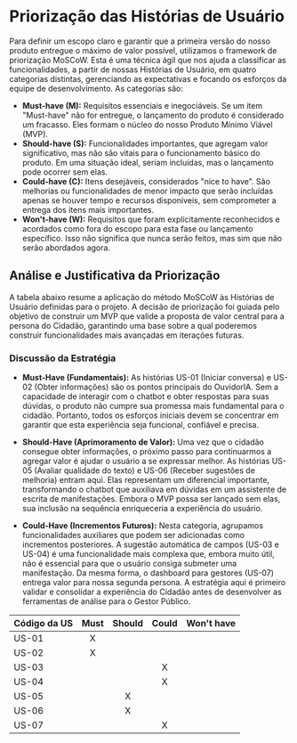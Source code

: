 # Priorização das Histórias de Usuário

Para definir um escopo claro e garantir que a primeira versão do nosso produto entregue o máximo de valor possível, utilizamos o framework de priorização MoSCoW. Esta é uma técnica ágil que nos ajuda a classificar as funcionalidades, a partir de nossas Histórias de Usuário, em quatro categorias distintas, gerenciando as expectativas e focando os esforços da equipe de desenvolvimento. As categorias são:

- **Must-have (M):** Requisitos essenciais e inegociáveis. Se um item "Must-have" não for entregue, o lançamento do produto é considerado um fracasso. Eles formam o núcleo do nosso Produto Mínimo Viável (MVP).
- **Should-have (S):** Funcionalidades importantes, que agregam valor significativo, mas não são vitais para o funcionamento básico do produto. Em uma situação ideal, seriam incluídas, mas o lançamento pode ocorrer sem elas.
- **Could-have (C):** Itens desejáveis, considerados "nice to have". São melhorias ou funcionalidades de menor impacto que serão incluídas apenas se houver tempo e recursos disponíveis, sem comprometer a entrega dos itens mais importantes.
- **Won't-have (W):** Requisitos que foram explicitamente reconhecidos e acordados como fora do escopo para esta fase ou lançamento específico. Isso não significa que nunca serão feitos, mas sim que não serão abordados agora.

## Análise e Justificativa da Priorização

A tabela abaixo resume a aplicação do método MoSCoW às Histórias de Usuário definidas para o projeto. A decisão de priorização foi guiada pelo objetivo de construir um MVP que valide a proposta de valor central para a persona do Cidadão, garantindo uma base sobre a qual poderemos construir funcionalidades mais avançadas em iterações futuras.

### Discussão da Estratégia

- **Must-Have (Fundamentais):** As histórias US-01 (Iniciar conversa) e US-02 (Obter informações) são os pontos principais do OuvidorIA. Sem a capacidade de interagir com o chatbot e obter respostas para suas dúvidas, o produto não cumpre sua promessa mais fundamental para o cidadão. Portanto, todos os esforços iniciais devem se concentrar em garantir que esta experiência seja funcional, confiável e precisa.

- **Should-Have (Aprimoramento de Valor):** Uma vez que o cidadão consegue obter informações, o próximo passo para continuarmos a agregar valor é ajudar o usuário a se expressar melhor. As histórias US-05 (Avaliar qualidade do texto) e US-06 (Receber sugestões de melhoria) entram aqui. Elas representam um diferencial importante, transformando o chatbot que auxiliava em dúvidas em um assistente de escrita de manifestações. Embora o MVP possa ser lançado sem elas, sua inclusão na sequência enriqueceria a experiência do usuário.

- **Could-Have (Incrementos Futuros):** Nesta categoria, agrupamos funcionalidades auxiliares que podem ser adicionadas como incrementos posteriores. A sugestão automática de campos (US-03 e US-04) é uma funcionalidade mais complexa que, embora muito útil, não é essencial para que o usuário consiga submeter uma manifestação. Da mesma forma, o dashboard para gestores (US-07) entrega valor para nossa segunda persona. A estratégia aqui é primeiro validar e consolidar a experiência do Cidadão antes de desenvolver as ferramentas de análise para o Gestor Público.

| Código da US | Must | Should | Could | Won't have |
| :---  | :---: | :---: | :---: | :---: |
| US-01 | X     |       |       |       |
| US-02 | X     |       |       |       |
| US-03 |       |       | X     |       |
| US-04 |       |       | X     |       |
| US-05 |       | X     |       |       |
| US-06 |       | X     |       |       |
| US-07 |       |       | X     |       |
